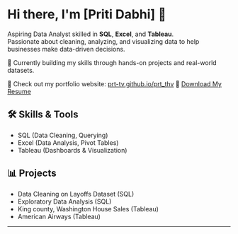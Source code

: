 # Hi there, I'm [Priti Dabhi] 👋

Aspiring Data Analyst skilled in **SQL**, **Excel**, and **Tableau**.  
Passionate about cleaning, analyzing, and visualizing data to help businesses make data-driven decisions.

🌱 Currently building my skills through hands-on projects and real-world datasets.

🔗 Check out my portfolio website: [prt-tv.github.io/prt_thv](https://prt-tv.github.io/prt_thv)
📄 [Download My Resume](./PritiDabhi_Resume.pdf)

## 🛠 Skills & Tools
- SQL (Data Cleaning, Querying)
- Excel (Data Analysis, Pivot Tables)
- Tableau (Dashboards & Visualization)

## 📊 Projects
- Data Cleaning on Layoffs Dataset (SQL)
- Exploratory Data Analysis (SQL)
- King county, Washington House Sales (Tableau)
- American Airways (Tableau)


---

